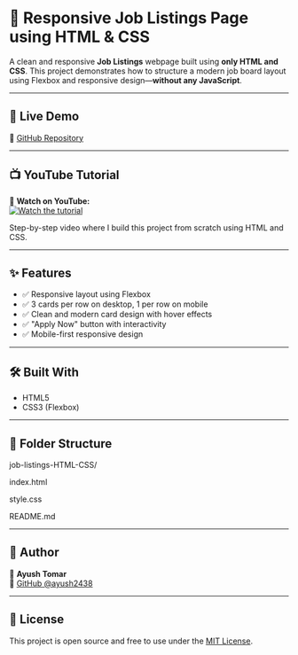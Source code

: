 # 💼 Responsive Job Listings Page using HTML & CSS

A clean and responsive **Job Listings** webpage built using **only HTML and CSS**. This project demonstrates how to structure a modern job board layout using Flexbox and responsive design—**without any JavaScript**.

---

## 🔗 Live Demo


📁 [GitHub Repository](https://github.com/ayush2438/job-listings-HTML-CSS)

---

## 📺 YouTube Tutorial

🎥 **Watch on YouTube:**  
[![Watch the tutorial](https://img.youtube.com/vi/axlWT8vyDMQ/0.jpg)](https://youtu.be/axlWT8vyDMQ)

Step-by-step video where I build this project from scratch using HTML and CSS.

---

## ✨ Features

- ✅ Responsive layout using Flexbox
- ✅ 3 cards per row on desktop, 1 per row on mobile
- ✅ Clean and modern card design with hover effects
- ✅ "Apply Now" button with interactivity
- ✅ Mobile-first responsive design

---

## 🛠️ Built With

- HTML5
- CSS3 (Flexbox)

---

## 📂 Folder Structure

job-listings-HTML-CSS/

index.html

style.css

README.md

---

## 📌 Author

👤 **Ayush Tomar**  
🔗 [GitHub @ayush2438](https://github.com/ayush2438)

---

## 📜 License

This project is open source and free to use under the [MIT License](LICENSE).
